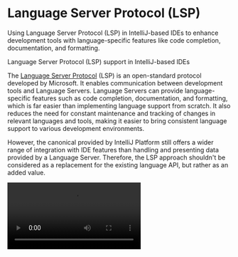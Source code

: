 <!-- Copyright 2000-2025 JetBrains s.r.o. and contributors. Use of this source code is governed by the Apache 2.0 license. -->

# Language Server Protocol (LSP)

<primary-label ref="2023.2"/>

<web-summary>
Using Language Server Protocol (LSP) in IntelliJ-based IDEs to enhance development tools with language-specific features like code completion, documentation, and formatting.
</web-summary>

<link-summary>Language Server Protocol (LSP) support in IntelliJ-based IDEs</link-summary>

The [Language Server Protocol](https://microsoft.github.io/language-server-protocol/) (LSP) is an open-standard protocol developed by Microsoft. It enables communication between development tools and Language Servers.
Language Servers can provide language-specific features such as code completion, documentation, and formatting, which is far easier than implementing language support from scratch.
It also reduces the need for constant maintenance and tracking of changes in relevant languages and tools, making it easier to bring consistent language support to various development environments.

However, the canonical [](custom_language_support.md) provided by IntelliJ Platform still offers a wider range of integration with IDE features than handling and presenting data provided by a Language Server.
Therefore, the LSP approach shouldn't be considered as a replacement for the existing language API, but rather as an added value.

<video src="https://www.youtube.com/watch?v=N4bkzOqxI4E"/>

_Gain insights into the Language Server Protocol (LSP) and its capabilities while exploring the implementation journey of the
[Contextive plugin](https://plugins.jetbrains.com/plugin/23928-contextive/),
designed to document and utilize domain terminology within codebases.
Chris Simon shares the challenges faced and offers practical tips for aspiring LSP developers._

## Supported IDEs

The integration with the Language Server Protocol is created as an extension to the commercial IntelliJ-based IDEs.
Therefore, plugins using Language Server integration are not available in JetBrains products like
[IntelliJ IDEA](idea.md) Community Edition and [Android Studio](android_studio.md) from Google.

The LSP API is publicly available as part of the IntelliJ Platform in the following IDEs:
IntelliJ IDEA Ultimate, WebStorm, PhpStorm, PyCharm Professional, DataSpell, RubyMine, CLion, DataGrip, GoLand, Rider, and RustRover.

Since 2025.1, it is also supported in unified [PyCharm without Pro subscription](https://blog.jetbrains.com/pycharm/2025/04/unified-pycharm/).

## LSP Plugin Setup

The plugin must target [](idea_ultimate.md) version `2023.2` or later.

### Gradle Build Script

<tabs>
<tab title="IntelliJ Platform Gradle Plugin (2.x)">

Relevant <path>build.gradle.kts</path> configuration:

```kotlin
plugins {
  id("org.jetbrains.intellij.platform") version "%intellij-platform-gradle-plugin-version%"
}

repositories {
  mavenCentral()

  intellijPlatform {
    defaultRepositories()
  }
}

dependencies {
  intellijPlatform {
    intellijIdeaUltimate("%ijPlatform%")
  }
}
```

</tab>

<tab title="Gradle IntelliJ Plugin (1.x)">

Upgrade the Gradle IntelliJ Plugin to the latest version.
It will attach the LSP API sources and code documentation to the project.

Relevant <path>build.gradle.kts</path> configuration:

```kotlin
plugins {
  // ...
  id("org.jetbrains.intellij") version "%gradle-intellij-plugin-version%"
}

intellij {
  version = "%ijPlatform%"
  type = "IU"
}
```

For projects based on the [](plugin_github_template.md), update the Gradle IntelliJ Plugin to the latest version,
and amend the values in <path>gradle.properties</path> accordingly.

</tab>
</tabs>

### plugin.xml

The <path>plugin.xml</path> configuration file must specify the dependency on the IntelliJ Platform _Ultimate_ module:

```xml

<idea-plugin>
  <!-- ... -->
  <depends>com.intellij.modules.ultimate</depends>
</idea-plugin>
```

### IDE Setup

Since 2024.2, LSP API sources are provided with the `IntelliJ IDEA Ultimate sources` artifact.
See [](tools_intellij_platform_gradle_plugin.md#attaching-sources-in-the-ide) on how to enable downloading sources.
Then, use <ui-path>Navigate | Class...</ui-path> to open the `LspServerManager` class.
In the opened editor, invoke <control>Download IntelliJ Platform sources</control> to download and attach sources.

#### Earlier IDE Versions

The LSP API sources are bundled in the IntelliJ IDEA Ultimate distribution and can be found within the <path>\$IDEA_INSTALLATION\$/lib/src/src_lsp-openapi.zip</path> archive.

> Due to technical limitations in IDEs before 2024.1, it is necessary to manually attach sources to the IntelliJ IDEA Ultimate dependency.
> To do so, when reviewing the compiled class which belongs to the LSP API, run the _Choose Sources..._ action, and point to the
> <path>\$IDEA_INSTALLATION\$/lib/src/src_lsp-openapi.zip</path> file.
>
{style="note" title="Attaching Sources in IDE before 2024.1"}

## Supported Features

The LSP support provided by the IntelliJ Platform covers the following features for these releases:

### 2025.1

- Document Link ([`textDocument/documentLink`](https://microsoft.github.io/language-server-protocol/specification/#textDocument_documentLink))

### 2024.3

- Color Preview ([`textDocument/documentColor`](https://microsoft.github.io/language-server-protocol/specification#textDocument_documentColor))
- Document Save Notification ([`textDocument/didSave`](https://microsoft.github.io/language-server-protocol/specification/#textDocument_didSave)) [2024.3.1]
- Go To Type Declaration ([`textDocument/typeDefinition`](https://microsoft.github.io/language-server-protocol/specification/#textDocument_typeDefinition)) [2024.3.1]

### 2024.2

- Find Usages ([`textDocument/references`](https://microsoft.github.io/language-server-protocol/specification#textDocument_references))
- Completion Item Resolve Request ([`completionItem/resolve`](https://microsoft.github.io/language-server-protocol/specification/#completionItem_resolve))
- Code Action Resolve Request ([`codeAction/resolve`](https://microsoft.github.io/language-server-protocol/specification/#codeAction_resolve))
- Semantic Highlighting ([`textDocument/semanticTokens/full`](https://microsoft.github.io/language-server-protocol/specification/#semanticTokens_fullRequest)) [2024.2.2]

### 2024.1

- Communication channel: Socket
- Execute a command ([`workspace/executeCommand`](https://microsoft.github.io/language-server-protocol/specification/#workspace_executeCommand))
- Apply a WorkspaceEdit ([`workspace/applyEdit`](https://microsoft.github.io/language-server-protocol/specification/#workspace_applyEdit))
- Show Document Request ([`window/showDocument`](https://microsoft.github.io/language-server-protocol/specification/#window_showDocument))

### 2023.3

- Intention actions ([`textDocument/codeAction`](https://microsoft.github.io/language-server-protocol/specification/#textDocument_codeAction))
- Code formatting ([`textDocument/formatting`](https://microsoft.github.io/language-server-protocol/specification/#textDocument_formatting))
- Request cancellation ([`$/cancelRequest`](https://microsoft.github.io/language-server-protocol/specification/#cancelRequest))
- Quick documentation ([`textDocument/hover`](https://microsoft.github.io/language-server-protocol/specification#textDocument_hover)) [2023.3.2]
- Client-side file watcher ([`workspace/didChangeWatchedFiles`](https://microsoft.github.io/language-server-protocol/specification#workspace_didChangeWatchedFiles)) [2023.3.2]

### 2023.2

- Communication channel: StdIO
- Errors and warnings highlighting ([`textDocument/publishDiagnostics`](https://microsoft.github.io/language-server-protocol/specification/#textDocument_publishDiagnostics))
- Quick-fixes for errors and warnings ([`textDocument/codeAction`](https://microsoft.github.io/language-server-protocol/specification/#textDocument_codeAction))
- Code completion ([`textDocument/completion`](https://microsoft.github.io/language-server-protocol/specification/#textDocument_completion))
- Go to Declaration ([`textDocument/definition`](https://microsoft.github.io/language-server-protocol/specification/#textDocument_definition))

## Basic Implementation

As a reference, check out the [Prisma ORM](https://plugins.jetbrains.com/plugin/20686-prisma-orm) open-source plugin implementation: [Prisma ORM LSP](%gh-ij-plugins%/prisma/src/org/intellij/prisma/ide/lsp)

<procedure title="Minimal LSP Plugin Setup">

1. Implement `LspServerSupportProvider` and within the `LspServerSupportProvider.fileOpened()` method, spin up the relevant LSP server descriptor, which can decide if the given file is supported by using the `LspServerDescriptor.isSupportedFile()` check method.
2. [Register](plugin_extensions.md#declaring-extensions) it in <include from="snippets.topic" element-id="ep"><var name="ep" value="com.intellij.platform.lsp.serverSupportProvider"/></include>.
3. Tell how to start the server by implementing `LspServerDescriptor.createCommandLine()`.

```kotlin
import com.intellij.platform.lsp.api.LspServerSupportProvider
import com.intellij.platform.lsp.api.ProjectWideLspServerDescriptor

internal class FooLspServerSupportProvider : LspServerSupportProvider {
  override fun fileOpened(project: Project, file: VirtualFile, serverStarter: LspServerStarter) {
    if (file.extension == "foo") {
      serverStarter.ensureServerStarted(FooLspServerDescriptor(project))
    }
  }
}

private class FooLspServerDescriptor(project: Project) : ProjectWideLspServerDescriptor(project, "Foo") {
  override fun isSupportedFile(file: VirtualFile) = file.extension == "foo"
  override fun createCommandLine() = GeneralCommandLine("foo", "--stdio")
}
```

</procedure>

### Status Bar Integration

<primary-label ref="2024.1"/>

A dedicated <control>Language Services</control> status bar widget is available to monitor the status of all LSP servers.
Override `LspServerSupportProvider.createLspServerWidgetItem()` to provide a custom icon and link to [Settings](settings.md) page (if available).

```kotlin
override fun createLspServerWidgetItem(
  lspServer: LspServer,
  currentFile: VirtualFile?
) =
  LspServerWidgetItem(
    lspServer, currentFile,
    FooIcons.PluginIcon, FooConfigurable::class.java
  )
```

If there are configuration problems preventing from starting an LSP server, the plugin can provide a widget item
with an error and give the user a hint how to fix the problem.

## Language Server Integration

Language Server is a separate process that analyzes source code and provides language-specific features to development tools.
When creating a plugin that uses LSP within the IDE, there are two possibilities for providing a Language Server to end-users:

- Bundle a [Language Server implementation](https://microsoft.github.io/language-server-protocol/implementors/servers/) binary as a resource delivered with a plugin.
- Provide a possibility for users to define the location of the Language Server binary in their environment.

The Prisma ORM plugin presents the first approach, which distributes the <path>prisma-language-server.js</path> script and uses a local Node.js interpreter to run it.

For more complex cases, the plugin may request to provide a detailed configuration with a dedicated [Settings](settings_guide.md) implementation.

## Customization

> To access LSP API source code and documentation see [](#ide-setup).
>
{style="note"}

<tabs>

<tab title="2025.2+">

To fine-tune or disable the implementation of LSP-based features, plugins may return a customized `LspCustomization` object from the `LspServerDescriptor.lspCustomization` property.
Available customization options are described by `LspCustomization`'s properties.

For example, see [`PrismaLspServerDescriptor`](%gh-ij-plugins%/prisma/src/org/intellij/prisma/ide/lsp/PrismaLspServerDescriptor.kt).

The new API is backward-compatible.
Plugin LSP customizations implemented via deprecated `LspServerDescriptor`'s properties will work in 2025.2.
New LSP features will be customizable only via the new API.

</tab>

<tab title="Pre-2025.2">

To fine-tune or disable the implementation of LSP-based features, plugins may override the corresponding properties of the `LspServerDescriptor` class (see their documentation for details).

</tab>

</tabs>

> Note that LSP support is in active development and some customization options are available only in newer versions.
>
{style="warning"}

To handle custom (undocumented) requests and notifications from the LSP server, override the `LspServerDescriptor.createLsp4jClient()` function and the `Lsp4jClient` class according to their documentation.

To send custom (undocumented) requests and notifications to the LSP server, override `LspServerDescriptor.lsp4jServerClass` property and implement the `LspClientNotification` and/or `LspRequest` classes.
The documentation in the source code includes implementation examples.

## Troubleshooting

All the IDE and LSP server communication logs are passed to the IDE log file.

To include them, add the following entry to the <control>Help | Diagnostic Tools | Debug Log Settings…</control> configuration dialog:

```
#com.intellij.platform.lsp
```

For more information, see the [](ide_infrastructure.md#logging) section.

## Integration Overview

Integrating the Language Server Protocol (LSP) into a plugin for IntelliJ-based IDEs involves a trade-off between simple and fast language support and a complex custom language support plugin with IDE capabilities.

When considering the LSP-based approach, it is important to assess the following criteria for providing a Language Server to end users:

- OS dependency of the Language Server.
- Availability of the latest version online.
- Compatibility with breaking changes between versions.
- Feasibility of requesting the user to provide the Language Server binary path.

## Sample Plugins

The following open-source plugins make use of LSP:

- [Prisma ORM](%gh-ij-plugins%/prisma/src/org/intellij/prisma/ide/lsp)

Explore third-party plugins using LSP on [IntelliJ Platform Explorer](https://jb.gg/ipe?extensions=com.intellij.platform.lsp.serverSupportProvider).

<include from="snippets.topic" element-id="missingContent"/>
